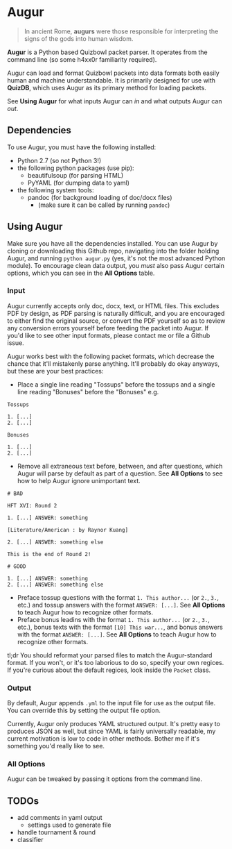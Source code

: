 # Augur

> In ancient Rome, **augurs** were those responsible for interpreting the signs of the gods into human wisdom.

**Augur** is a Python based Quizbowl packet parser. It operates from the command line (so some h4xx0r familiarity required).

Augur can load and format Quizbowl packets into data formats both easily human and machine understandable. It is primarily designed for use with **QuizDB**, which uses Augur as its primary method for loading packets.

See **Using Augur** for what inputs Augur can _in_ and what outputs Augur can _out_.

## Dependencies

To use Augur, you must have the following installed:
  - Python 2.7 (so not Python 3!)
  - the following python packages (use pip):
    - beautifulsoup (for parsing HTML)
    - PyYAML (for dumping data to yaml)
  - the following system tools:
    - pandoc (for background loading of doc/docx files)
      - (make sure it can be called by running `pandoc`)

## Using Augur

Make sure you have all the dependencies installed. You can use Augur by cloning or downloading this Github repo, navigating into the folder holding Augur, and running `python augur.py` (yes, it's not the most advanced Python module). To encourage clean data output, you _must_ also pass Augur certain options, which you can see in the **All Options** table.

### Input

Augur currently accepts only doc, docx, text, or HTML files. This excludes PDF by design, as PDF parsing is naturally difficult, and you are encouraged to either find the original source, or convert the PDF yourself so as to review any conversion errors yourself before feeding the packet into Augur. If you'd like to see other input formats, please contact me or file a Github issue.

Augur works best with the following packet formats, which decrease the chance that it'll mistakenly parse anything. It'll probably do okay anyways, but these are your best practices:

- Place a single line reading "Tossups" before the tossups and a single line reading "Bonuses" before the "Bonuses" e.g.

```
Tossups

1. [...]
2. [...]

Bonuses

1. [...]
2. [...]
```

- Remove all extraneous text before, between, and after questions, which Augur will parse by default as part of a question. See **All Options** to see how to help Augur ignore unimportant text.

```
# BAD

HFT XVI: Round 2

1. [...] ANSWER: something

[Literature/American : by Raynor Kuang]

2. [...] ANSWER: something else

This is the end of Round 2!

# GOOD

1. [...] ANSWER: something
2. [...] ANSWER: something else

```

- Preface tossup questions with the format `1. This author...` (or `2.`, `3.`, etc.) and tossup answers with the format `ANSWER: [...]`. See **All Options** to teach Augur how to recognize other formats.
- Preface bonus leadins with the format `1. This author...` (or `2.`, `3.`, etc.), bonus texts with the format `[10] This war...`, and bonus answers with the format `ANSWER: [...]`. See **All Options** to teach Augur how to recognize other formats.

tl;dr You should reformat your parsed files to match the Augur-standard format. If you won't, or it's too laborious to do so, specify your own regices. If you're curious about the default regices, look inside the `Packet` class.

### Output

By default, Augur appends `.yml` to the input file for use as the output file. You can override this by setting the output file option.

Currently, Augur only produces YAML structured output. It's pretty easy to produces JSON as well, but since YAML is fairly universally readable, my current motivation is low to code in other methods. Bother me if it's something you'd really like to see.

### All Options

Augur can be tweaked by passing it options from the command line.



## TODOs

- add comments in yaml output
  - settings used to generate file
- handle tournament & round
- classifier
